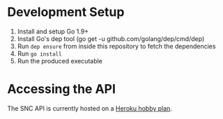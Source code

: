 # Development Setup
1. Install and setup Go 1.9+
2. Install Go's dep tool (go get -u github.com/golang/dep/cmd/dep)
3. Run `dep ensure` from inside this repository to fetch the dependencies
4. Run `go install`
5. Run the produced executable

# Accessing the API
The SNC API is currently hosted on a [Heroku hobby plan](https://snc-api.herokuapp.com/).